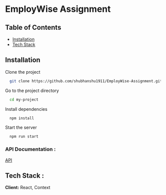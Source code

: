 # EmployWise Assignment
## Table of Contents

- [Installation](#installation)
- [Tech Stack](#tech-stack)

## Installation

Clone the project

```bash
  git clone https://github.com/shubhanshu1911/EmployWise-Assignment.git
```

Go to the project directory

```bash
  cd my-project
```

Install dependencies

```bash
  npm install
```

Start the server

```bash
  npm run start
```

### API Documentation : 
[API](https://reqres.in/)


## Tech Stack :

**Client:** React, Context

